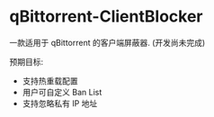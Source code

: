 # qBittorrent-ClientBlocker
一款适用于 qBittorrent 的客户端屏蔽器. (开发尚未完成)

预期目标:
* 支持热重载配置
* 用户可自定义 Ban List
* 支持忽略私有 IP 地址
